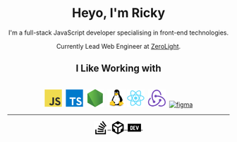 <div align="center">

# Heyo, I'm Ricky

I'm a full-stack JavaScript developer specialising in front-end technologies. 

Currently Lead Web Engineer at <a href="https://zerolight.com" target="_blank" rel="noopener">ZeroLight</a>.

</div>

<div align="center">

## I Like Working with

<br>
<img src="https://raw.githubusercontent.com/devicons/devicon/master/icons/javascript/javascript-original.svg" alt="JavaScript" width="40" height="40"/>&nbsp;
<img src="https://raw.githubusercontent.com/devicons/devicon/master/icons/typescript/typescript-original.svg" alt="TypeScript" width="40" height="40"/>&nbsp;
<img src="https://raw.githubusercontent.com/devicons/devicon/master/icons/nodejs/nodejs-original.svg" alt="Node.js" width="40" height="40"/>&nbsp;
<img src="https://raw.githubusercontent.com/devicons/devicon/master/icons/linux/linux-original.svg" alt="Linux" width="40" height="40"/> <a href="https://github.com/nerdyman/react-compare-slider" target="_blank" rel="noopener"><img src="https://raw.githubusercontent.com/devicons/devicon/master/icons/react/react-original.svg" alt="React" width="40" height="40"/></a>&nbsp;
<img src="https://raw.githubusercontent.com/devicons/devicon/master/icons/redux/redux-original.svg" alt="React" width="40" height="40"/>&nbsp;
<a href="https://www.figma.com/proto/pQdtYujBF1JkJBF0uP1OWB/ricky-davenport-cv" target="_blank" rel="noopener"><img src="https://www.vectorlogo.zone/logos/figma/figma-icon.svg" alt="figma" width="40" height="40"/>

</div>

---

<div align="center">
<a href="https://stackoverflow.com/users/2716192/" target="_blank" rel="noopener">
  <img align="center" src="./stackoverflow.svg" alt="Stack Overflow account" height="30" width="30" />&nbsp;
</a>
<a href="https://codesandbox.com/nerdyman" target="_blank" rel="noopener">
  <img align="center" src="./codesandbox.svg" alt="CodeSandbox account" height="30" width="30" />&nbsp;
 </a>
<a href="https://dev.to/nerdyman" target="_blank" rel="noopener">
  <img align="center" src="./dev-dot-to.svg" alt="dev.to account" height="30" width="30" />&nbsp;
</a>
</div>
